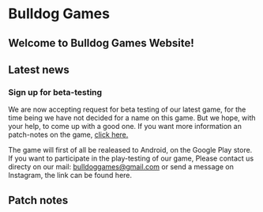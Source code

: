 # Bulldog Games

## Welcome to Bulldog Games Website!

## Latest news

### Sign up for beta-testing

We are now accepting request for beta testing of our latest game, for the time being we have not decided for a name on this game. But we hope, with your help, to come up with a good one. If you want more information an patch-notes on the game, [click here.](spaceshooters.md)

The game will first of all be realeased to Android, on the Google Play store. If you want to participate in the play-testing of our game, Please contact us directy on our mail: bulldoggames@gmail.com or send a message on Instagram, the link can be found here. 

## Patch notes


